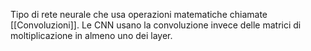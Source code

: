 Tipo di rete neurale che usa operazioni matematiche chiamate [[Convoluzioni]].
Le CNN usano la convoluzione invece delle matrici di moltiplicazione in almeno uno dei layer.